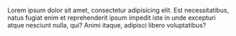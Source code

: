 Lorem ipsum dolor sit amet, consectetur adipisicing elit. Est necessitatibus, natus fugiat enim et reprehenderit ipsum impedit iste in unde excepturi atque nesciunt nulla, qui? Animi itaque, adipisci libero voluptatibus?